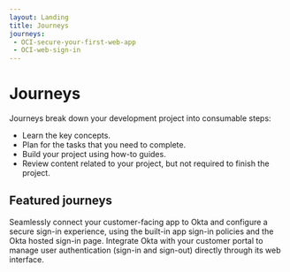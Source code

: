 ```yaml
---
layout: Landing
title: Journeys
journeys:
 - OCI-secure-your-first-web-app
 - OCI-web-sign-in
---
```


# Journeys

Journeys break down your development project into consumable steps:

* Learn the key concepts.
* Plan for the tasks that you need to complete.
* Build your project using how-to guides.
* Review content related to your project, but not required to finish the project.

## Featured journeys

<Cards>
  <Card href="/docs/journeys/OCI-secure-your-first-web-app/main/" cardTitle="Secure your first web app">Seamlessly connect your customer-facing app to Okta and configure a secure sign-in experience, using the built-in app sign-in policies and the Okta hosted sign-in page.</Card>
</Cards>

<Cards>
  <Card href="/docs/journeys/OCI-web-sign-in/main/" cardTitle="Web Sign-In">Integrate Okta with your customer portal to manage user authentication (sign-in and sign-out) directly through its web interface.</Card>
</Cards>
